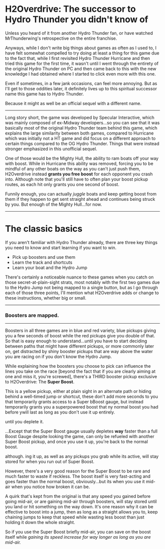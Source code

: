 # H2Overdrive: The successor to Hydro Thunder you didn't know of

Unless you heard of it from another Hydro Thunder fan, or have watched MrThunderwing's retrospective on the entire franchise.

Anyways, while I don't write big things about games as often as I used to, I have felt somewhat compelled to try doing at least a thing for this game due to the fact that, while I first revisited Hydro Thunder Hurricane and then tried this game for the first time, it wasn't until I went through the entirety of the original Hydro Thunder on PC and then came back to this with the new knowledge I had obtained where I started to click even more with this one.

Even if sometimes, in a few jank occasions, can feel more annoying. But as I'll get to those oddities later, it definitely lives up to this spiritual successor name this game has to Hydro Thunder.

Because it might as well be an official sequel with a different name.

---

Long story short, the game was developed by Specular Interactive, which was mainly composed of ex-Midway developers...so you can see that it was basically most of the original Hydro Thunder team behind this game, which explains the large similarity between both games, compared to Hurricane which was initially not a HT game and did focus on a different approach to certain things compared to the OG Hydro Thunder. Things that were instead stronger emphasized in this unofficial sequel.

One of those would be the Mighty Hull, the ability to ram boats off your way with boost. While in Hurricane this ability was removed, forcing you to be mindful of any other boats on the way as you can't just push them, H2Overdrive instead **grants you free boost** for each opponent you crash into. Although note that you'll still have to often plan your boost pickup routes, as each hit only grants you one second of boost.

Funnily enough, you can actually *juggle* boats and keep getting boost from them if they happen to get sent straight ahead and continues being struck by you. But enough of the Mighty Hull...for now.

---
#   The classic basics

If you aren't familiar with Hydro Thunder already, there are three key things you need to know and start learning if you want to win.

- Pick up boosters and use them
- Learn the track and shortcuts
- Learn your boat and the Hydro Jump

There's certainly a noticeable nuance to these games when you catch on those secret-at-plain-sight strats, most notably with the first two games due to the Hydro Jump not being mapped to a single button, but as I go through each of those three points, I'll mention what H2Overdrive adds or change to these instructions, whether big or small.

---
###    Boosters are mapped.
---
Boosters in all three games are in blue and red variety, blue pickups giving you a few seconds of boost while the red pickups give you double of that. So that is easy enough to understand...until you have to start deciding between paths that might have different pickups, or more commonly later on, get distracted by shiny booster pickups that are way above the water you are racing on if you don't know the Hydro Jump.

While explaining how the boosters you choose to pick can influence the lines you take on the race [beyond the fact that if you are clearly aiming at one and miss it, you're screwed], there's a THIRD booster pickup exclusive to H2Overdrive: The **Super Boost**.

This is a yellow pickup, either at plain sight in an alternate path or hiding behind a well-timed jump or shortcut, these don't add more seconds to you that temporarily grants access to a Super bBoost gauge, but instead temporarily grants you a superpowered boost that ny normal boost you had before ywill last as long as you don't use it up entirely.

until you deplete it.

...Except that the Super Boost gauge usually depletes **way** faster than a full Boost Gauge despite looking the game, can only be refueled with another Super Boost pickup, and once you use it up, you're back to the normal boost.

although. ing it up, as well as any pickups you grab while its active, will stay stored for when you run out of Super Boost.

However, there's a very good reason for the Super Boost to be rare and much faster to waste if reckless. The boost itself is very fast-acting and goes faster than the normal boost, obviously...but its when you use it mid-air when you notice how broken it can be.

A quirk that's kept from the original is that any speed you gained before going mid-air, or are gaining mid-air through boosters, will stay stored until you land or hit something on the way down. It's one reason why it can be effective to boost into a jump, then as long as a straight allows you to, keep chaining jumps to keep that speed while wasting less boost than just holding it down the whole straight.

So if you use the Super Boost briefly mid-air, you can save on the boost itself while *gaining its speed increase for way longer as long as you are mid-air.* 




<!--stackedit_data:
eyJoaXN0b3J5IjpbMjYyNTY2MTc4XX0=
-->